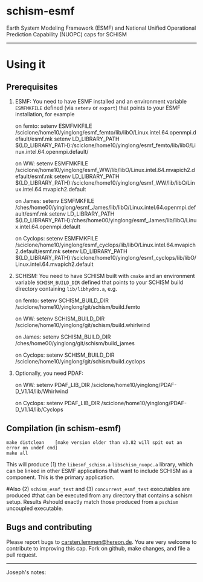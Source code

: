 # schism-esmf
Earth System Modeling Framework (ESMF) and National Unified Operational Prediction Capability (NUOPC) caps for SCHISM

-------------------------------------------------------

# Using it

## Prerequisites

1. ESMF: You need to have ESMF installed and an environment variable
   `ESMFMKFILE` defined (via `setenv` or `export`) that points to your ESMF
   installation, for example

    on femto: 
      setenv ESMFMKFILE /sciclone/home10/yinglong/esmf_femto/lib/libO/Linux.intel.64.openmpi.default/esmf.mk
      setenv LD_LIBRARY_PATH ${LD_LIBRARY_PATH}:/sciclone/home10/yinglong/esmf_femto/lib/libO/Linux.intel.64.openmpi.default/

    on WW: 
      setenv ESMFMKFILE /sciclone/home10/yinglong/esmf_WW/lib/libO/Linux.intel.64.mvapich2.default/esmf.mk
      setenv LD_LIBRARY_PATH ${LD_LIBRARY_PATH}:/sciclone/home10/yinglong/esmf_WW/lib/libO/Linux.intel.64.mvapich2.default

    on James:
      setenv ESMFMKFILE /ches/home00/yinglong/esmf_James/lib/libO/Linux.intel.64.openmpi.default/esmf.mk
      setenv LD_LIBRARY_PATH ${LD_LIBRARY_PATH}:/ches/home00/yinglong/esmf_James/lib/libO/Linux.intel.64.openmpi.default

    on Cyclops:
      setenv ESMFMKFILE /sciclone/home10/yinglong/esmf_cyclops/lib/libO/Linux.intel.64.mvapich2.default/esmf.mk
      setenv LD_LIBRARY_PATH ${LD_LIBRARY_PATH}:/sciclone/home10/yinglong/esmf_cyclops/lib/libO/Linux.intel.64.mvapich2.default

2. SCHISM: You need to have SCHISM built with `cmake` and an environment
   variable `SCHISM_BUILD_DIR` defined that points to your SCHISM build
   directory containing `lib/libhydro.a`, e.g.

    on femto:
      setenv SCHISM_BUILD_DIR /sciclone/home10/yinglong/git/schism/build.femto

    on WW:
      setenv SCHISM_BUILD_DIR /sciclone/home10/yinglong/git/schism/build.whirlwind

    on James:
      setenv SCHISM_BUILD_DIR /ches/home00/yinglong/git/schism/build_james

    on Cyclops:
      setenv SCHISM_BUILD_DIR /sciclone/home10/yinglong/git/schism/build.cyclops

3. Optionally, you need PDAF:

   on WW:
      setenv PDAF_LIB_DIR /sciclone/home10/yinglong/PDAF-D_V1.14/lib/Whirlwind

   on Cyclops:
      setenv PDAF_LIB_DIR /sciclone/home10/yinglong/PDAF-D_V1.14/lib/Cyclops

## Compilation (in schism-esmf)

    make distclean    [make version older than v3.82 will spit out an error on undef cmd]
    make all 

This will produce (1) the `libesmf_schism.a` `libschism_nuopc.a` library, which can be linked in
other ESMF applications that want to include SCHISM as a component.  This is
the primary application.

#Also (2) `schism_esmf_test` and (3) `concurrent_esmf_test` executables are produced
#that can be executed from any directory that contains a schism setup.  Results
#should exactly match those produced from a `pschism` uncoupled executable.

## Bugs and contributing

Please report bugs to <carsten.lemmen@hereon.de>.  You are very welcome to contribute
to improving this cap. Fork on github, make changes, and file a pull request.

---------------------------------------------------------------------------------
Joseph's notes:
